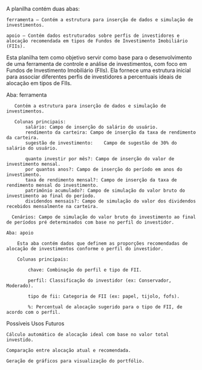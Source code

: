 A planilha contém duas abas:

    ferramenta – Contém a estrutura para inserção de dados e simulação de investimentos.

    apoio – Contém dados estruturados sobre perfis de investidores e alocação recomendada em tipos de Fundos de Investimento Imobiliário (FIIs).

Esta planilha tem como objetivo servir como base para o desenvolvimento de uma ferramenta de controle e análise de investimentos, com foco em Fundos de Investimento Imobiliário (FIIs). Ela fornece uma estrutura inicial para associar diferentes perfis de investidores a percentuais ideais de alocação em tipos de FIIs.

   Aba: ferramenta 

       Contém a estrutura para inserção de dados e simulação de investimentos.

       Colunas principais:
           salário: Campo de inserção do salário do usuário.
           rendimento da carteira: Campo de inserção da taxa de rendimento da carteira.
           sugestão de investimento:	Campo de sugestão de 30% do salário do usuário.
	
           quanto investir por mês?: Campo de inserção do valor de investimento mensal.
           por quantos anos?: Campo de inserção do período em anos do investimento.
           taxa de rendimento mensal?: Campo de inserção da taxa de rendimento mensal do investimento.
           patrimônio acumulado?: Campo de simulação do valor bruto do investimento ao final do período.
           dividendos mensais?: Campo de simulação do valor dos dividendos recebidos mensalmente na carteira.

      Cenários: Campo de simulação do valor bruto do investimento ao final de períodos pré determinados com base no perfil do investidor.

    Aba: apoio

        Esta aba contém dados que definem as proporções recomendadas de alocação de investimentos conforme o perfil do investidor.

        Colunas principais:

            chave: Combinação do perfil e tipo de FII.

            perfil: Classificação do investidor (ex: Conservador, Moderado).

            tipo de fii: Categoria de FII (ex: papel, tijolo, fofs).

            %: Percentual de alocação sugerido para o tipo de FII, de acordo com o perfil.


Possíveis Usos Futuros

    Cálculo automático de alocação ideal com base no valor total investido.

    Comparação entre alocação atual e recomendada.

    Geração de gráficos para visualização do portfólio.
